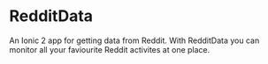 # RedditData
An Ionic 2 app for getting data from Reddit.
With RedditData you can monitor all your faviourite Reddit activites at one place.
